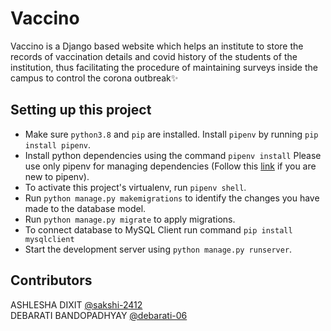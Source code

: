# Vaccino

Vaccino is a Django based website which helps an institute to store the records of vaccination details 
and covid history of the students of the institution, thus facilitating the procedure of maintaining surveys
inside the campus to control the corona outbreak✨

## Setting up this project
- Make sure `python3.8` and `pip` are installed. Install `pipenv` by running `pip install pipenv`.
- Install python dependencies using the command `pipenv install` Please use only pipenv for managing dependencies (Follow this [link](https://realpython.com/pipenv-guide/) if you are new to pipenv).
- To activate this project's virtualenv, run `pipenv shell`.
- Run `python manage.py makemigrations` to identify the changes you have made to the database model.
- Run `python manage.py migrate` to apply migrations.
- To connect database to MySQL Client run command `pip install mysqlclient`
- Start the development server using `python manage.py runserver`.

## Contributors

ASHLESHA DIXIT [@sakshi-2412](https://github.com/sakshi-2412)   
DEBARATI BANDOPADHYAY [@debarati-06](https://github.com/debarati-06)
